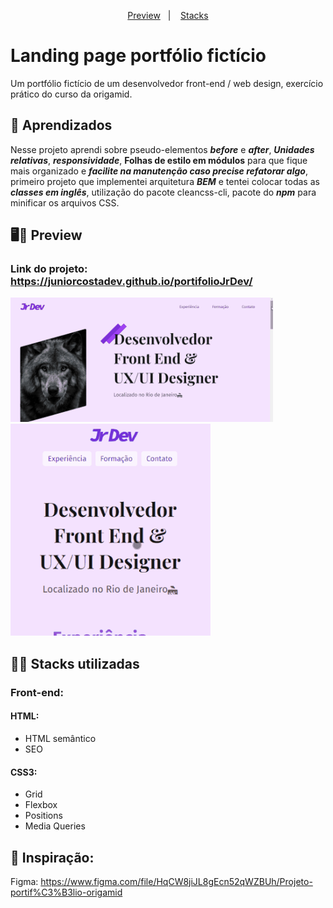 
<p align="center">
  <a href="#-preview">Preview</a>&nbsp;&nbsp;&nbsp;|&nbsp;&nbsp;&nbsp;
  <a href="#-stack-utilizadas">Stacks</a>
</p>

# Landing page portfólio fictício
Um portfólio fictício de um desenvolvedor front-end / web design, exercício prático do curso da origamid.

## 📝 Aprendizados
Nesse projeto aprendi sobre pseudo-elementos _**before**_ e _**after**_, _**Unidades relativas**_, _**responsividade**_, **Folhas de estilo em módulos** para que fique mais organizado e _**facilite na manutenção caso precise refatorar algo**_, primeiro projeto que implementei arquitetura _**BEM**_ e tentei colocar todas as _**classes em inglês**_, utilização do pacote cleancss-cli, pacote do _**npm**_ para minificar os arquivos CSS.

## 🖥️📱 Preview
### Link do projeto: <https://juniorcostadev.github.io/portifolioJrDev/>
![App gif](.github/gifportifolio.gif)
![App gif](.github/portifoliomobile.gif)

## 👨‍💻 Stacks utilizadas
  ### Front-end:
  #### HTML:
  * HTML semântico
  * SEO
  
  
  #### CSS3:
  * Grid
  * Flexbox
  * Positions
  * Media Queries

## 🎨 Inspiração:
Figma: <https://www.figma.com/file/HqCW8jiJL8gEcn52qWZBUh/Projeto-portif%C3%B3lio-origamid>




